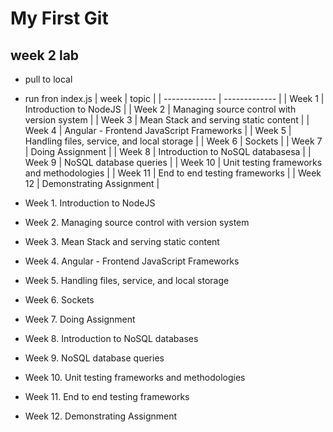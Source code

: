 # My First Git
## **week 2 lab**
- pull to local
- run fron index.js
| week  | topic |
| ------------- | ------------- |
| Week 1  | Introduction to NodeJS  |
| Week 2  | Managing source control with version system  |
| Week 3 | Mean Stack and serving static content |
| Week 4 | Angular - Frontend JavaScript Frameworks |
| Week 5 | Handling files, service, and local storage |
| Week 6 | Sockets |
| Week 7 | Doing Assignment |
| Week 8 | Introduction to NoSQL databasesa |
| Week 9 | NoSQL database queries |
| Week 10 | Unit testing frameworks and methodologies |
| Week 11 | End to end testing frameworks |
| Week 12 | Demonstrating Assignment |

-  Week 1. Introduction to NodeJS
-  Week 2. Managing source control with version system
-  Week 3. Mean Stack and serving static content
-  Week 4. Angular - Frontend JavaScript Frameworks
-  Week 5. Handling files, service, and local storage
-  Week 6. Sockets
-  Week 7. Doing Assignment
-  Week 8. Introduction to NoSQL databases
-  Week 9. NoSQL database queries
-  Week 10. Unit testing frameworks and methodologies
-  Week 11. End to end testing frameworks
-  Week 12. Demonstrating Assignment

